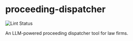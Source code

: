 # proceeding-dispatcher
![Lint Status](https://github.com/emilioMaddalena/proceeding-dispatcher/blob/main/.github/workflows/run_linter.yml/badge.svg?branch=main)

 An LLM-powered proceeding dispatcher tool for law firms.
